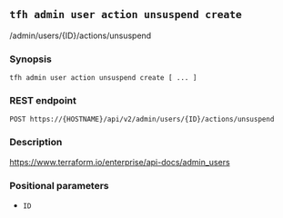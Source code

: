 ## `tfh admin user action unsuspend create`

/admin/users/{ID}/actions/unsuspend

### Synopsis

    tfh admin user action unsuspend create [ ... ]

### REST endpoint

    POST https://{HOSTNAME}/api/v2/admin/users/{ID}/actions/unsuspend

### Description

https://www.terraform.io/enterprise/api-docs/admin_users

### Positional parameters

* `ID`

